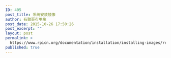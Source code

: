 ```yaml
---
ID: 405
post_title: 系统安装镜像
author: 有聰哥冇甩拖
post_date: 2015-10-26 17:50:26
post_excerpt: ""
layout: post
permalink: >
  https://www.rpicn.org/documentation/installation/installing-images/readme-md/
published: true
---
```

